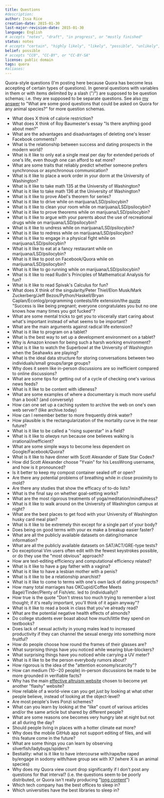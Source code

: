 ```yaml
---
title: Questions
#description: 
author: Issa Rice
creation-date: 2015-01-30
last-major-revision-date: 2015-01-30
language: English
# accepts "notes", "draft", "in progress", or "mostly finished"
status: notes
# accepts "certain", "highly likely", "likely", "possible", "unlikely", "highly unlikely", "remote", "impossible", "log", "emotional", or "fiction"
belief: possible
# accepts "CC0", "CC-BY", or "CC-BY-SA"
license: public domain
tags: quora
#aliases: 
---
```


Quora-style questions (I'm posting here because Quora has become less accepting of certain types of questions).
In general questions with variables in them or with items delimited by a slash ("/") are supposed to be question schemas; i.e. they are supposed to be separate questions.
See also [my answer](https://www.quora.com/What-are-some-good-questions-that-could-be-asked-on-Quora-for-any-animal-species/answer/Issa-Rice) to "What are some good questions that could be asked on Quora for any animal species?" for more question schemas.

- What does X think of calorie restriction?
- What does X think of Roy Baumester's essay "Is there anything good about men?"
- What are the advantages and disadvantages of deleting one's lesser Facebook comments?
- What is the relationship between success and dating prospects in the modern world?
- What is it like to only eat a single meal per day for extended periods of one's life, even though one can afford to eat more?
- What are some traits that reliably predict whether someone prefers synchronous or asynchronous communication?
- What is it like to place a work order in your dorm at the University of Washington?
- What is it like to take math 135 at the University of Washington?
- What is it like to take math 136 at the University of Washington?
- What is it like to prove Abel's theorem for series?
- What is it like to drive while on marijuana/LSD/psilocybin?
- What is it like to clean your room while on marijuana/LSD/psilocybin?
- What is it like to prove theorems while on marijuana/LSD/psilocybin?
- What is it like to argue with your parents about the use of recreational drugs while on marijuana/LSD/psilocybin?
- What is it like to undress while on marijuana/LSD/psilocybin?
- What is it like to redress while on marijuana/LSD/psilocybin?
- What is it like to engage in a physical fight while on marijuana/LSD/psilocybin?
- What is it like to eat at a fancy restaurant while on marijuana/LSD/psilocybin?
- What is it like to post on Facebook/Quora while on marijuana/LSD/psilocybin?
- What is it like to go running while on marijuana/LSD/psilocybin?
- What is it like to read Rudin's Principles of Mathematical Analysis for fun?
- What is it like to read Spivak's Calculus for fun?
- What does X think of the singularity/Peter Thiel/Elon Musk/Mark Zuckerberg/Jeff Bezos/Python/Haskell/Bryan Caplan/Econlog/programming contests/life extension/the [quote](https://www.quora.com/I-am-already-a-CS-undergrad-but-I-want-to-be-like-Brian-Bi-what-should-I-do-and-how-should-I-study/answer/Brian-Bi?share=1) "Success is like being pregnant; everyone congratulates you but no one knows how many times you got fucked"?
- What are some mental tricks to get you to viscerally start caring about what's important instead of what seems to be important?
- What are the main arguments against radical life extension?
- What is it like to program on a tablet?
- What is the best way to set up a development environment on a tablet?
- Why is Amazon known for being such a harsh working environment?
- What is it like to watch the Superbowl at the University of Washington when the Seahawks are playing?
- What is the ideal data structure for storing conversations between two individuals/small groups/large groups?
- Why does it seem like in-person discussions are so inefficient compared to online discussions?
- What are some tips for getting out of a cycle of checking one's various news feeds?
- What is it like to be content with idleness?
- What are some examples of where a documentary is much more useful than a book? (and conversely)
- How can one set up a caching system to archive the web on one's own web server? (like archive.today)
- How can I remember better to more frequently drink water?
- How plausible is the rectangularization of the mortality curve in the near future?
- What is it like to be called a "rising superstar" in a field?
- What is it like to *always* run because one believes walking is irrational/inefficient?
- What are some simple ways to become less dependent on Google/Facebook/Quora?
- What is it like to have dinner with Scott Alexander of Slate Star Codex?
- How did Scott Alexander choose "Yvain" for his LessWrong username, and how is it pronounced?
- Is it better to keep my compost container sealed off or open?
- Are there any potential problems of breathing while in close proximity to mold?
- Are there any studies that show the efficacy of to-do lists?
- What is the final say on whether goal-setting works?
- What are the most rigorous treatments of yoga/meditation/mindfulness?
- What is it like to walk around on the University of Washington campus at night?
- What are the best places to get food with your University of Washington husky card meal plan?
- What is it like to be extremely thin except for a single part of your body?
- Does being on good terms with your ex make a breakup easier faster?
- What are all the publicly available datasets on dating/romance information?
- What are all the publicly available datasets on SAT/ACT/GRE-type tests?
- Do exceptional Vim users often edit with the fewest keystrokes possible, or do they use the "most obvious" approach?
- How are text-editing efficiency and computational efficiency related?
- What is it like to have a gay father with a vagina?
- What is it like to have a lesbian mother with a penis?
- What is it like to be a relationship anarchist?
- What is it like to come to terms with one's own lack of dating prospects?
- How many total marriages has OKCupid/Coffee Meets Bagel/Tinder/Plenty of Fish/etc. led to (individually)?
- How true is the quote "Don't stress too much trying to remember a lost thought; if it's really important, you'll think of it again anyway"?
- What is it like to read a book in class that you've already read?
- What are the potential negative health effects of almonds?
- Do college students ever boast about how much/little they spend on textbooks?
- Does lack of sexual activity in young males lead to increased productivity if they can channel the sexual energy into something more fruitful?
- How do people choose how round the frames of their glasses are?
- What surprising things have you noticed while wearing blue-blockers?
- What surprising things have you noticed while carrying a UV meter?
- What is it like to be the person everybody rumors about?
- How rigorous is the idea of the "attention economy/scarcity"?
- How can medium (10--20 people) in-person discussions be made to be more grounded in verifiable facts?
- Why has the main [effective altruism website](http://www.effectivealtruism.org/)<!--(https://archive.today/sC5A8)--> chosen to become yet another "flashy" website?
- How reliable of a world-view can you get *just* by looking at what other people believe, instead of looking at the object-level?
- Are most people's lives Ponzi schemes?
- What can you learn by looking at the "like" count of various articles and/or the same article but shared by different people?
- What are some reasons one becomes very hungry late at night but not at all during the day?
- Should people living in places with a hotter climate eat more?
- Why does the mobile GitHub app not support editing of files, and will this feature come in the future?
- What are some things you can learn by observing sliverfish/ladybugs/spiders?
- Bestiality: what is it like to have intercourse with/rape/be raped by/engage in sodomy with/have group sex with X? (where X is an animal species)
- Why does my Quora view count drop significantly if I don't post any questions for that interval? (i.e. the questions seem to be poorly distributed, or Quora isn't really producing "[long content]()")
- Which tech company has the best offices to sleep in?
- Which universities have the best libraries to sleep in?
